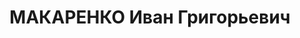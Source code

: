 ---
title: МАКАРЕНКО Иван Григорьевич
description: 'Родился в 1895 г., г. Гришино, Донецкая обл.,

  Приговорен: 21 декабря 1937 г.

  Приговор: 10 лет ИТЛ'
---
